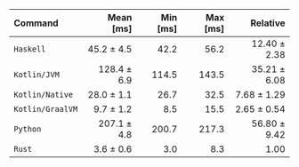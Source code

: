 | Command | Mean [ms] | Min [ms] | Max [ms] | Relative |
|:---|---:|---:|---:|---:|
| `Haskell` | 45.2 ± 4.5 | 42.2 | 56.2 | 12.40 ± 2.38 |
| `Kotlin/JVM` | 128.4 ± 6.9 | 114.5 | 143.5 | 35.21 ± 6.08 |
| `Kotlin/Native` | 28.0 ± 1.1 | 26.7 | 32.5 | 7.68 ± 1.29 |
| `Kotlin/GraalVM` | 9.7 ± 1.2 | 8.5 | 15.5 | 2.65 ± 0.54 |
| `Python` | 207.1 ± 4.8 | 200.7 | 217.3 | 56.80 ± 9.42 |
| `Rust` | 3.6 ± 0.6 | 3.0 | 8.3 | 1.00 |
